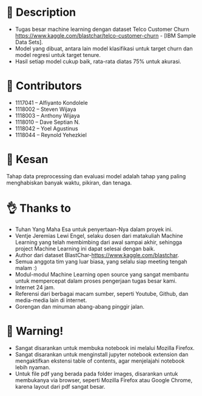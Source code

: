 # 🧹 Description
- Tugas besar machine learning dengan dataset Telco Customer Churn https://www.kaggle.com/blastchar/telco-customer-churn - [IBM Sample Data Sets].
- Model yang dibuat, antara lain model klasifikasi untuk target churn dan model regresi untuk target tenure.
- Hasil setiap model cukup baik, rata-rata diatas 75% untuk akurasi.

# 🧺 Contributors
- 1117041 – Alfiyanto Kondolele
- 1118002 – Steven Wijaya
- 1118003 – Anthony Wijaya
- 1118010 – Dave Septian N.
- 1118042 – Yoel Agustinus
- 1118044 – Reynold Yehezkiel

# 🍟 Kesan
Tahap data preprocessing dan evaluasi model adalah tahap yang paling menghabiskan banyak waktu, pikiran, dan tenaga.

# 👌 Thanks to
- Tuhan Yang Maha Esa untuk penyertaan-Nya dalam proyek ini.
- Ventje Jeremias Lewi Engel, selaku dosen dari matakuliah Machine Learning yang telah membimbing dari awal sampai akhir, sehingga project Machine Learning ini dapat selesai dengan baik.
- Author dari dataset BlastChar-https://www.kaggle.com/blastchar. 
- Semua anggota tim yang luar biasa, yang selalu siap meeting tengah malam :)
- Modul-modul Machine Learning open source yang sangat membantu untuk mempercepat dalam proses pengerjaan tugas besar kami.
- Internet 24 jam.
- Referensi dari berbagai macam sumber, seperti Youtube, Github, dan media-media lain di internet.
- Gorengan dan minuman abang-abang pinggir jalan.

# 🎈 Warning!
- Sangat disarankan untuk membuka notebook ini melalui Mozilla Firefox.
- Sangat disarankan untuk menginstall jupyter notebook extension dan mengaktifkan ekstensi table of contents, agar menjelajahi notebook lebih nyaman.
- Untuk file pdf yang berada pada folder images, disarankan untuk membukanya via browser, seperti Mozilla Firefox atau Google Chrome, karena layout dari pdf sangat besar.